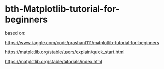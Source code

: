 # bth-Matplotlib-tutorial-for-beginners
based on:

https://www.kaggle.com/code/prashant111/matplotlib-tutorial-for-beginners

https://matplotlib.org/stable/users/explain/quick_start.html

https://matplotlib.org/stable/tutorials/index.html
